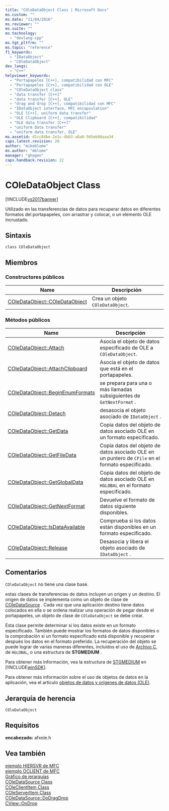 ```yaml
---
title: "COleDataObject Class | Microsoft Docs"
ms.custom: ""
ms.date: "11/04/2016"
ms.reviewer: ""
ms.suite: ""
ms.technology: 
  - "devlang-cpp"
ms.tgt_pltfrm: ""
ms.topic: "reference"
f1_keywords: 
  - "IDataObject"
  - "COleDataObject"
dev_langs: 
  - "C++"
helpviewer_keywords: 
  - "Portapapeles [C++], compatibilidad con MFC"
  - "Portapapeles [C++], compatibilidad con OLE"
  - "COleDataObject class"
  - "data transfer [C++]"
  - "data transfer [C++], OLE"
  - "drag and drop [C++], compatibilidad con MFC"
  - "IDataObject interface, MFC encapsulation"
  - "OLE [C++], uniform data transfer"
  - "OLE Clipboard [C++], compatibilidad"
  - "OLE data transfer [C++]"
  - "uniform data transfer"
  - "uniform data transfer, OLE"
ms.assetid: d1cc84be-2e1c-4bb3-a8a0-565eb08aaa34
caps.latest.revision: 20
author: "mikeblome"
ms.author: "mblome"
manager: "ghogen"
caps.handback.revision: 22
---
```

# COleDataObject Class
[!INCLUDE[vs2017banner](../../assembler/inline/includes/vs2017banner.md)]

Utilizado en las transferencias de datos para recuperar datos en diferentes formatos del portapapeles, con arrastrar y colocar, o un elemento OLE incrustado.  
  
## Sintaxis  
  
```  
class COleDataObject  
```  
  
## Miembros  
  
### Constructores públicos  
  
|Name|Descripción|  
|----------|-----------------|  
|[COleDataObject::COleDataObject](../Topic/COleDataObject::COleDataObject.md)|Crea un objeto `COleDataObject`.|  
  
### Métodos públicos  
  
|Name|Descripción|  
|----------|-----------------|  
|[COleDataObject::Attach](../Topic/COleDataObject::Attach.md)|Asocia el objeto de datos especificado de OLE a `COleDataObject`.|  
|[COleDataObject::AttachClipboard](../Topic/COleDataObject::AttachClipboard.md)|Asocia el objeto de datos que está en el portapapeles.|  
|[COleDataObject::BeginEnumFormats](../Topic/COleDataObject::BeginEnumFormats.md)|se prepara para una o más llamadas subsiguientes de `GetNextFormat` .|  
|[COleDataObject::Detach](../Topic/COleDataObject::Detach.md)|desasocia el objeto asociado de `IDataObject` .|  
|[COleDataObject::GetData](../Topic/COleDataObject::GetData.md)|Copia datos del objeto de datos asociado OLE en un formato especificado.|  
|[COleDataObject::GetFileData](../Topic/COleDataObject::GetFileData.md)|Copia datos del objeto de datos asociado OLE en un puntero de `CFile` en el formato especificado.|  
|[COleDataObject::GetGlobalData](../Topic/COleDataObject::GetGlobalData.md)|Copia datos del objeto de datos asociado OLE en `HGLOBAL` en el formato especificado.|  
|[COleDataObject::GetNextFormat](../Topic/COleDataObject::GetNextFormat.md)|Devuelve el formato de datos siguiente disponibles.|  
|[COleDataObject::IsDataAvailable](../Topic/COleDataObject::IsDataAvailable.md)|Comprueba si los datos están disponibles en un formato especificado.|  
|[COleDataObject::Release](../Topic/COleDataObject::Release.md)|Desasocia y libera el objeto asociado de `IDataObject` .|  
  
## Comentarios  
 `COleDataObject` no tiene una clase base.  
  
 estas clases de transferencias de datos incluyen un origen y un destino.  El origen de datos se implementa como un objeto de clase de [COleDataSource](../../mfc/reference/coledatasource-class.md) .  Cada vez que una aplicación destino tiene datos colocados en ella o se ordena realizar una operación de pegar desde el portapapeles, un objeto de clase de `COleDataObject` se debe crear.  
  
 Esta clase permite determinar si los datos existe en un formato especificado.  También puede mostrar los formatos de datos disponibles o la comprobación si un formato especificado está disponible y recuperar después los datos en el formato preferido.  La recuperación del objeto se puede lograr de varias maneras diferentes, incluidos el uso de [Archivo C](../../mfc/reference/cfile-class.md), de `HGLOBAL`, o una estructura de **STGMEDIUM** .  
  
 Para obtener más información, vea la estructura de [STGMEDIUM](http://msdn.microsoft.com/library/windows/desktop/ms683812) en [!INCLUDE[winSDK](../../atl/includes/winsdk_md.md)].  
  
 Para obtener más información sobre el uso de objetos de datos en la aplicación, vea el artículo [objetos de datos y orígenes de datos \(OLE\)](../../mfc/data-objects-and-data-sources-ole.md).  
  
## Jerarquía de herencia  
 `COleDataObject`  
  
## Requisitos  
 **encabezado:** afxole.h  
  
## Vea también  
 [ejemplo HIERSVR de MFC](../../top/visual-cpp-samples.md)   
 [ejemplo OCLIENT de MFC](../../top/visual-cpp-samples.md)   
 [Gráfico de jerarquías](../../mfc/hierarchy-chart.md)   
 [COleDataSource Class](../../mfc/reference/coledatasource-class.md)   
 [COleClientItem Class](../../mfc/reference/coleclientitem-class.md)   
 [COleServerItem Class](../../mfc/reference/coleserveritem-class.md)   
 [COleDataSource::DoDragDrop](../Topic/COleDataSource::DoDragDrop.md)   
 [CView::OnDrop](../Topic/CView::OnDrop.md)